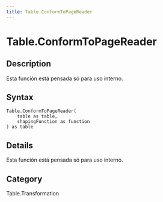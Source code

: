 ```yaml
---
title: Table.ConformToPageReader
---
```


# Table.ConformToPageReader


## Description

Esta función está pensada só para uso interno.


## Syntax

```powerquery
Table.ConformToPageReader(
    table as table,
    shapingFunction as function
) as table
```


## Details

Esta función está pensada só para uso interno.



## Category
Table.Transformation

